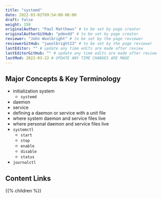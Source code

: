 ```yaml
---
title: "systemd"
date: 2022-03-02T09:54:08-06:00
draft: false
weight: 150
originalAuthor: "Paul Matthews" # to be set by page creator
originalAuthorGitHub: "pdmxdd" # to be set by page creator
reviewer: "John Woolbright" # to be set by the page reviewer
reviewerGitHub: "jwoolbright23" # to be set by the page reviewer
lastEditor: "" # update any time edits are made after review
lastEditorGitHub: "" # update any time edits are made after review
lastMod: 2022-03-22 # UPDATE ANY TIME CHANGES ARE MADE
---
```


## Major Concepts & Key Terminology

- initialization system
  - `systemd`
- daemon
- service
- defining a daemon or service with a unit file
- where system daemon and service files live
- where personal daemon and service files live
- `systemctl`
  - `start`
  - `stop`
  - `enable`
  - `disable`
  - `status`
- `journalctl`

## Content Links

{{% children %}}

